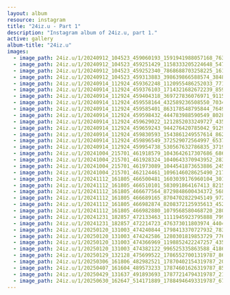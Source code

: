```yaml
---
layout: album
resource: instagram
title: "24iz.u - Part 1"
description: "Instagram album of 24iz.u, part 1."
active: gallery
album-title: "24iz.u"
images:
  - image_path: 24iz.u/1/20240912_104523_459060193_1591941988057168_7634976842152884210_n.jpg
  - image_path: 24iz.u/1/20240912_104523_459251429_1158333205224648_5474918447120885231_n.jpg
  - image_path: 24iz.u/1/20240912_104523_459252340_7868688703258225_1615687882550504937_n.jpg
  - image_path: 24iz.u/1/20240912_104523_459313883_398639866588574_3848040681774085394_n.jpg
  - image_path: 24iz.u/1/20240914_112924_459362248_1120955486252033_7712256573248357484_n.jpg
  - image_path: 24iz.u/1/20240914_112924_459376103_1714321682672239_8598081930931245325_n.jpg
  - image_path: 24iz.u/1/20240914_112924_459404318_369727836076971_9115272896302964830_n.jpg
  - image_path: 24iz.u/1/20240914_112924_459558164_432589236508550_7034892501825809859_n.jpg
  - image_path: 24iz.u/1/20240914_112924_459585401_863178548795844_7649363837686825080_n.jpg
  - image_path: 24iz.u/1/20240914_112924_459598432_444783988590549_8028914082097807270_n.jpg
  - image_path: 24iz.u/1/20240914_112924_459629022_1212852033249727_4350337356912290408_n.jpg
  - image_path: 24iz.u/1/20240914_112924_459659243_944276420785042_9129814626686352254_n.jpg
  - image_path: 24iz.u/1/20240914_112924_459830593_1543861249557614_8620504122990297180_n.jpg
  - image_path: 24iz.u/1/20240914_112924_459896549_372529072564997_6537715301443357201_n.jpg
  - image_path: 24iz.u/1/20240914_112924_459954738_530567632786835_371940244328069129_n.jpg
  - image_path: 24iz.u/1/20241004_215701_461918579_1043642617307686_686245687485810003_n.jpg
  - image_path: 24iz.u/1/20241004_215701_461928324_1040643370943952_2834761132628250859_n.jpg
  - image_path: 24iz.u/1/20241004_215701_461973089_1044541873653886_2457871352676079589_n.jpg
  - image_path: 24iz.u/1/20241004_215701_462124461_1096146028625490_2171664123065206271_n.jpg
  - image_path: 24iz.u/1/20241112_161805_466500481_1603039176960104_301888431416966443_n.jpg
  - image_path: 24iz.u/1/20241112_161805_466510101_583091864167413_8215823998278025319_n.jpg
  - image_path: 24iz.u/1/20241112_161805_466677564_8729848600434372_5682859997298107040_n.jpg
  - image_path: 24iz.u/1/20241112_161805_466689165_8704702822945149_972428566760955047_n.jpg
  - image_path: 24iz.u/1/20241112_161805_466982874_8208372125935613_4527677870686860969_n.jpg
  - image_path: 24iz.u/1/20241112_161805_466982880_1079568580468720_2802492941627058475_n.jpg
  - image_path: 24iz.u/1/20241231_182857_472133463_1111945923795888_7993021973750199414_n.jpg
  - image_path: 24iz.u/1/20241231_182857_472214723_476373011803974_440459447955469241_n.jpg
  - image_path: 24iz.u/1/20250120_131003_474240844_1798413370727932_7837687478540190235_n.jpg
  - image_path: 24iz.u/1/20250120_131003_474242586_1280301819853729_7763290826783293558_n.jpg
  - image_path: 24iz.u/1/20250120_131003_474366969_1198852422247257_4359860018824196144_n.jpg
  - image_path: 24iz.u/1/20250120_131003_474382122_996525335863588_4186093023502044418_n.jpg
  - image_path: 24iz.u/1/20250129_132128_475699522_17865527001319787_8682623391442512484_n.jpg
  - image_path: 24iz.u/1/20250306_161806_482982521_17870402154319787_2075478270548315980_n.jpg
  - image_path: 24iz.u/1/20250407_161604_489573233_17874601626319787_8578916515407061056_n.jpg
  - image_path: 24iz.u/1/20250429_131637_491893693_17877214794319787_2125904878634111562_n.jpg
  - image_path: 24iz.u/1/20250630_162647_514171889_17884946493319787_6764420812032439955_n.jpg
---
```

